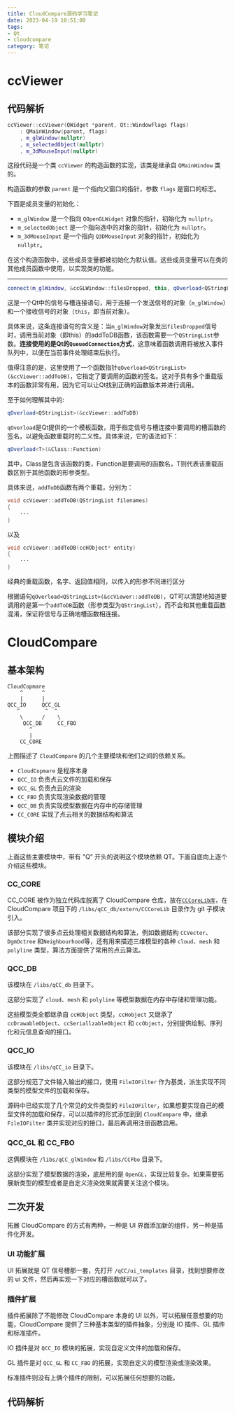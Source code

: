 ```yaml
---
title: CloudCompare源码学习笔记
date: 2023-04-19 10:51:00
tags: 
- Qt
- cloudcompare
category: 笔记
---
```




# ccViewer

## 代码解析

```c++
ccViewer::ccViewer(QWidget *parent, Qt::WindowFlags flags)
	: QMainWindow(parent, flags)
	, m_glWindow(nullptr)
	, m_selectedObject(nullptr)
	, m_3dMouseInput(nullptr)
```

这段代码是一个类 `ccViewer` 的构造函数的实现，该类是继承自 `QMainWindow` 类的。

构造函数的参数 `parent` 是一个指向父窗口的指针，参数 `flags` 是窗口的标志。

下面是成员变量的初始化：

- `m_glWindow` 是一个指向 `QOpenGLWidget` 对象的指针，初始化为 `nullptr`。
- `m_selectedObject` 是一个指向选中的对象的指针，初始化为 `nullptr`。
- `m_3dMouseInput` 是一个指向 `Q3DMouseInput` 对象的指针，初始化为 `nullptr`。

在这个构造函数中，这些成员变量都被初始化为默认值。这些成员变量可以在类的其他成员函数中使用，以实现类的功能。



---

```C++
connect(m_glWindow, &ccGLWindow::filesDropped, this, qOverload<QStringList>(&ccViewer::addToDB), Qt::QueuedConnection);
```

这是一个Qt中的信号与槽连接语句，用于连接一个发送信号的对象（`m_glWindow`）和一个接收信号的对象（`this`，即当前对象）。

具体来说，这条连接语句的含义是：当`m_glWindow`对象发出`filesDropped`信号时，调用当前对象（即this）的addToDB函数，该函数需要一个`QStringList`参数。**连接使用的是Qt的`QueuedConnection`方式**，这意味着函数调用将被放入事件队列中，以便在当前事件处理结束后执行。

值得注意的是，这里使用了一个函数指针`qOverload<QStringList>(&ccViewer::addToDB)`，它指定了要调用的函数的签名。这对于具有多个重载版本的函数非常有用，因为它可以让Qt找到正确的函数版本并进行调用。



至于如何理解其中的:

```c++
qOverload<QStringList>(&ccViewer::addToDB)
```

`qOverload`是Qt提供的一个模板函数，用于指定信号与槽连接中要调用的槽函数的签名，以避免函数重载时的二义性。具体来说，它的语法如下：

```C++
qOverload<T>(&Class::Function)
```

其中，Class是包含该函数的类，Function是要调用的函数名，T则代表该重载函数区别于其他函数的形参类型。

具体来说，`addToDB`函数有两个重载，分别为：

```C++
void ccViewer::addToDB(QStringList filenames)
{
	···
}
```

以及

```C++
void ccViewer::addToDB(ccHObject* entity)
{
	···
}
```

经典的重载函数，名字、返回值相同，以传入的形参不同进行区分

根据语句`qOverload<QStringList>(&ccViewer::addToDB)`，QT可以清楚地知道要调用的是第一个`addToDB`函数（形参类型为`QStringList`），而不会和其他重载函数混淆，保证将信号与正确地槽函数相连接。



# CloudCompare

## 基本架构

```text
CloudCopmare
    ^      ^
    |      |
QCC_IO     QCC_GL
   ^        ^  ^
    \      /    \
     QCC_DB     CC_FBO
       ^
       |
    CC_CORE
```

上图描述了 `CloudCompare` 的几个主要模块和他们之间的依赖关系。

- `CloudCopmare` 是程序本身
- `QCC_IO` 负责点云文件的加载和保存
- `QCC_GL` 负责点云的渲染
- `CC_FBO` 负责实现渲染数据的管理
- `QCC_DB` 负责实现模型数据在内存中的存储管理
- `CC_CORE` 实现了点云相关的数据结构和算法

## 模块介绍

上面这些主要模块中，带有 "Q" 开头的说明这个模块依赖 QT。下面自底向上逐个介绍这些模块。

### CC_CORE

CC_CORE 被作为独立代码库脱离了 CloudCompare 仓库，放在[`CCCoreLib库`](https://github.com/CloudCompare/CCCoreLib)，在 CloudCompare 项目下的 `/libs/qCC_db/extern/CCCoreLib` 目录作为 git 子模块引入。

该部分实现了很多点云处理相关数据结构和算法，例如数据结构 `CCVector`、`DgmOctree` 和`Neighbourhood`等，还有用来描述三维模型的各种 `cloud`、`mesh` 和 `polyline` 类型，算法方面提供了常用的点云算法。

### QCC_DB

该模块在 `/libs/qCC_db` 目录下。

这部分实现了 `cloud`、`mesh` 和 `polyline` 等模型数据在内存中存储和管理功能。

这些模型类全都继承自 `ccHObject` 类型，`ccHobject` 又继承了 `ccDrawableObject`、`ccSeriallzableObject` 和 `ccObject`，分别提供绘制、序列化和元信息查询的接口。

### QCC_IO

该模块在 `/libs/qCC_io` 目录下。

这部分规范了文件输入输出的接口，使用 `FileIOFilter` 作为基类，派生实现不同类型的模型文件的加载和保存。

源码中已经实现了几个常见的文件类型的 `FileIOFilter`，如果想要实现自己的模型文件的加载和保存，可以以插件的形式添加到到 `CloudCompare` 中，继承 `FileIOFilter` 类并实现对应的接口，最后再调用注册函数启用。

### QCC_GL 和 CC_FBO

这俩模块在 `/libs/qCC_glWindow` 和 `/libs/CCFbo` 目录下。

这部分实现了模型数据的渲染，底层用的是 `OpenGL`，实现比较复杂。如果需要拓展新类型的模型或者是自定义渲染效果就需要关注这个模块。

## 二次开发

拓展 CloudCompare 的方式有两种，一种是 UI 界面添加新的组件，另一种是插件化开发。

### UI 功能扩展

UI 拓展就是 QT 信号槽那一套，先打开 `/qCC/ui_templates` 目录，找到想要修改的 ui 文件，然后再实现一下对应的槽函数就可以了。

### 插件扩展

插件拓展除了不能修改 CloudCompare 本身的 UI 以外，可以拓展任意想要的功能，CloudCompare 提供了三种基本类型的插件抽象，分别是 IO 插件、GL 插件和标准插件。

IO 插件是对 `QCC_IO` 模块的拓展，实现自定义文件的加载和保存。

GL 插件是对 `QCC_GL` 和 `CC_FBO` 的拓展，实现自定义的模型渲染或渲染效果。

标准插件则没有上俩个插件的限制，可以拓展任何想要的功能。 

## 代码解析

